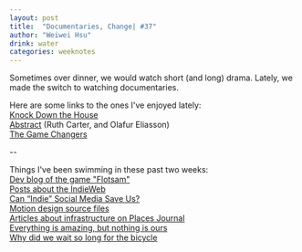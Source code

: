 ```yaml
---
layout: post
title:  "Documentaries, Change| #37"
author: "Weiwei Hsu"
drink: water
categories: weeknotes
---
```


Sometimes over dinner, we would watch short (and long) drama. Lately, we made the switch to watching documentaries.

Here are some links to the ones I've enjoyed lately:
<br/>[Knock Down the House](https://www.youtube.com/watch?v=_wGZc8ZjFY4)
<br/>[Abstract](https://www.netflix.com/title/80057883) (Ruth Carter, and Olafur Eliasson)
<br/>[The Game Changers](https://www.netflix.com/title/81157840)

--

Things I've been swimming in these past two weeks:
<br/>[Dev blog of the game "Flotsam"](http://www.pajamallama.be)
<br/>[Posts about the IndieWeb](https://indieweb.org/Posts_about_the_IndieWeb)
<br/>[Can “Indie” Social Media Save Us?](https://www.newyorker.com/tech/annals-of-technology/can-indie-social-media-save-us)
<br/>[Motion design source files](https://www.ordinaryfolk.co/play)
<br/>[Articles about infrastructure on Places Journal](https://placesjournal.org/explore-places/infrastructure/)
<br/>[Everything is amazing, but nothing is ours](https://placesjournal.org/explore-places/infrastructure/)
<br/>[Why did we wait so long for the bicycle](https://rootsofprogress.org/why-did-we-wait-so-long-for-the-bicycle)
